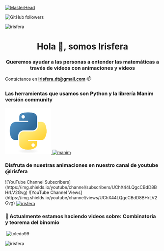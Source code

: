[![MasterHead](https://github.com/irisfera/irisfera/assets/158130383/db902795-1eae-47ea-a88c-d1a58c4e561b)](https://rishavchanda.io)

![GitHub followers](https://img.shields.io/github/followers/irisfera)
<p align="left">  <img src="https://komarev.com/ghpvc/?username=irisfera&label=Profile%20views&color=0e75b6&style=flat" alt="irisfera" /> </p>

<h1 align="center">Hola 👋, somos Irisfera</h1>

<h3 align="center">Queremos ayudar a las personas a entender las matemáticas a través de videos con animaciones y videos</h3>

Contáctanos en **irisfera.dt@gmail.com** 📫 


<h3 align="left">Las herramientas que usamos son Python y la librería Manim versión community</h3>
<p align="left"> <a href="https://www.python.org" target="_blank" rel="noreferrer"> <img src="https://raw.githubusercontent.com/devicons/devicon/master/icons/python/python-original.svg" alt="python" width="150" height="150"/> </a>
<a href="https://www.manim.community" target="_blank" rel="noreferrer"> <img src="https://github.com/irisfera/irisfera/assets/158130383/8f59b2d9-50dd-4a6f-9ac2-2e06c12c7679" alt="manim" width="170" height="170"/> </a></p>

<h3 align="left">Disfruta de nuestras animaciones en nuestro canal de youtube @irisfera</h3>

<p align="left">
![YouTube Channel Subscribers](https://img.shields.io/youtube/channel/subscribers/UChX44LQgcCBdD8BHrLV2Gvg)
![YouTube Channel Views](https://img.shields.io/youtube/channel/views/UChX44LQgcCBdD8BHrLV2Gvg)
<a href="https://www.youtube.com/@irisfera" target="blank"><img align="center" src="https://raw.githubusercontent.com/rahuldkjain/github-profile-readme-generator/master/src/images/icons/Social/youtube.svg" alt="irisfera" height="60" width="80" /></a>
</p>

### 🌱 Actualmente estamos haciendo videos sobre: **Combinatoria y teorema del binomio**






<p>&nbsp;<img align="center" src="https://github-readme-stats.vercel.app/api?username=irisfera&show_icons=true&locale=en" alt="toledo99" /></p>

<p><img align="center" src="https://github-readme-streak-stats.herokuapp.com/?user=irisfera&" alt="irisfera" /></p>

<!--
**irisfera/irisfera** is a ✨ _special_ ✨ repository because its `README.md` (this file) appears on your GitHub profile.

Here are some ideas to get you started:

- 🔭 I’m currently working on ...
- 🌱 I’m currently learning ...
- 👯 I’m looking to collaborate on ...
- 🤔 I’m looking for help with ...
- 💬 Ask me about ...
- 📫 How to reach me: ...
- 😄 Pronouns: ...
- ⚡ Fun fact: ...
-->
